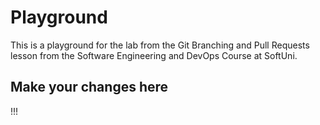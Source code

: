 # Playground
This is a playground for the lab from the Git Branching and Pull Requests lesson from the Software Engineering and DevOps Course at SoftUni.

## Make your changes here
!!!